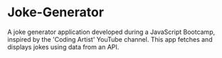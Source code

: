 # Joke-Generator
A joke generator application developed during a JavaScript Bootcamp, inspired by the 'Coding Artist' YouTube channel. This app fetches and displays jokes using data from an API.
